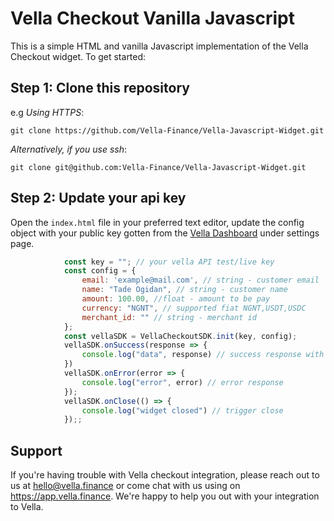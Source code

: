 # Vella Checkout Vanilla Javascript
This is a simple HTML and vanilla Javascript implementation of the Vella Checkout widget. To get started:

## Step 1: Clone this repository
e.g _Using HTTPS_:
```
git clone https://github.com/Vella-Finance/Vella-Javascript-Widget.git
```

_Alternatively, if you use ssh_:
```
git clone git@github.com:Vella-Finance/Vella-Javascript-Widget.git
```

## Step 2: Update your api key
Open the `index.html` file in your preferred text editor, update the config object with your public key gotten from the [Vella Dashboard](https://app.vella.finance) under settings page.
```javascript
            const key = ""; // your vella API test/live key
            const config = {
                email: 'example@mail.com', // string - customer email
                name: "Tade Ogidan", // string - customer name
                amount: 100.00, //float - amount to be pay
                currency: "NGNT", // supported fiat NGNT,USDT,USDC
                merchant_id: "" // string - merchant id
            };
            const vellaSDK = VellaCheckoutSDK.init(key, config);
            vellaSDK.onSuccess(response => {
                console.log("data", response) // success response with data
            })
            vellaSDK.onError(error => {
                console.log("error", error) // error response
            });
            vellaSDK.onClose(() => {
                console.log("widget closed") // trigger close
            });;
```



## Support
If you're having trouble with Vella checkout integration, please reach out to us at hello@vella.finance or come chat with us using on https://app.vella.finance. We're happy to help you out with your integration to Vella.
